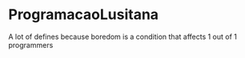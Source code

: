 # ProgramacaoLusitana
A lot of defines because boredom is a condition that affects 1 out of 1 programmers
